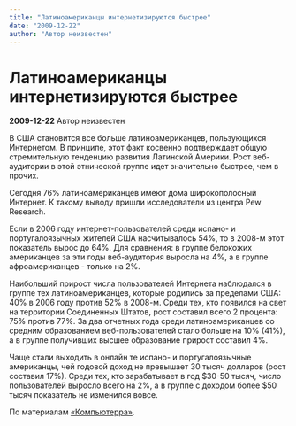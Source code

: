 ```yaml
---
title: "Латиноамериканцы интернетизируются быстрее"
date: "2009-12-22"
author: "Автор неизвестен"
---
```


# Латиноамериканцы интернетизируются быстрее

**2009-12-22** Автор неизвестен

В США становится все больше латиноамериканцев, пользующихся Интернетом. В принципе, этот факт косвенно подтверждает общую стремительную тенденцию развития Латинской Америки. Рост веб-аудитории в этой этнической группе идет значительно быстрее, чем в прочих.

Сегодня 76% латиноамериканцев имеют дома широкополосный Интернет. К такому выводу пришли исследователи из центра Pew Research.

Если в 2006 году интернет-пользователей среди испано- и португалоязычных жителей США насчитывалось 54%, то в 2008-м этот показатель вырос до 64%. Для сравнения: в группе белокожих американцев за эти годы веб-аудитория выросла на 4%, а в группе афроамериканцев - только на 2%.

Наибольший прирост числа пользователей Интернета наблюдался в группе тех латиноамериканцев, которые родились за пределами США: 40% в 2006 году против 52% в 2008-м. Среди тех, кто появился на свет на территории Соединенных Штатов, рост составил всего 2 процента: 75% против 77%. За два отчетных года среди латиноамериканцев со средним образованием веб-пользователей стало больше на 10% (41%), а в группе получивших высшее образование прирост составил 4%.

Чаще стали выходить в онлайн те испано- и португалоязычные американцы, чей годовой доход не превышает 30 тысяч долларов (рост составил 17%). Среди тех, кто зарабатывает в год $30-50 тысяч, число пользователей выросло всего на 2%, а в группе с доходом более $50 тысяч показатель не изменился вовсе.

По материалам [«Компьютерра»](http://net.compulenta.ru/490240/).